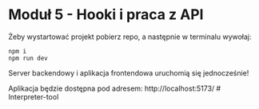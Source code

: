 # Moduł 5 - Hooki i praca z API

Żeby wystartować projekt pobierz repo, a następnie w terminalu wywołaj:

```command
npm i
npm run dev
```

Server backendowy i aplikacja frontendowa uruchomią się jednocześnie!

Aplikacja będzie dostępna pod adresem: http://localhost:5173/
#   I n t e r p r e t e r - t o o l  
 